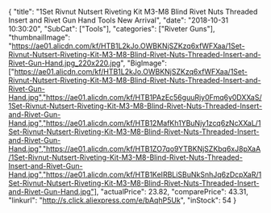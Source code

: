 {
	"title": "1Set Rivnut Nutsert Riveting Kit M3-M8 Blind Rivet Nuts Threaded Insert and Rivet Gun Hand Tools New Arrival",
	"date": "2018-10-31 10:30:20",
	"SubCat": ["Tools"],
	"categories": ["Riveter Guns"],
	"thumbnailImage": "https://ae01.alicdn.com/kf/HTB1L2kJo.OWBKNjSZKzq6xfWFXaa/1Set-Rivnut-Nutsert-Riveting-Kit-M3-M8-Blind-Rivet-Nuts-Threaded-Insert-and-Rivet-Gun-Hand.jpg_220x220.jpg",
	"BigImage": ["https://ae01.alicdn.com/kf/HTB1L2kJo.OWBKNjSZKzq6xfWFXaa/1Set-Rivnut-Nutsert-Riveting-Kit-M3-M8-Blind-Rivet-Nuts-Threaded-Insert-and-Rivet-Gun-Hand.jpg","https://ae01.alicdn.com/kf/HTB1PAzEc56guuRjy0Fmq6y0DXXaS/1Set-Rivnut-Nutsert-Riveting-Kit-M3-M8-Blind-Rivet-Nuts-Threaded-Insert-and-Rivet-Gun-Hand.jpg","https://ae01.alicdn.com/kf/HTB12MafKh1YBuNjy1zcq6zNcXXaL/1Set-Rivnut-Nutsert-Riveting-Kit-M3-M8-Blind-Rivet-Nuts-Threaded-Insert-and-Rivet-Gun-Hand.jpg","https://ae01.alicdn.com/kf/HTB1ZO7qo9YTBKNjSZKbq6xJ8pXaA/1Set-Rivnut-Nutsert-Riveting-Kit-M3-M8-Blind-Rivet-Nuts-Threaded-Insert-and-Rivet-Gun-Hand.jpg","https://ae01.alicdn.com/kf/HTB1KeIRBLiSBuNkSnhJq6zDcpXaR/1Set-Rivnut-Nutsert-Riveting-Kit-M3-M8-Blind-Rivet-Nuts-Threaded-Insert-and-Rivet-Gun-Hand.jpg"],
	"actualPrice": 23.82,
	"comparePrice": 43.31,
	"linkurl": "http://s.click.aliexpress.com/e/bAqhP5Uk",
	"inStock": 54
}
